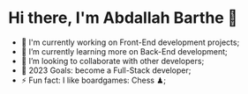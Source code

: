 # Hi there, I'm Abdallah Barthe 👋

- 🔭 I'm currently working on Front-End development projects;
- 🌱 I’m currently learning more on Back-End development;
- 👯 I’m looking to collaborate with other developers;
- 🥅 2023 Goals: become a Full-Stack developer;
- ⚡ Fun fact: I like boardgames: Chess ♟;
